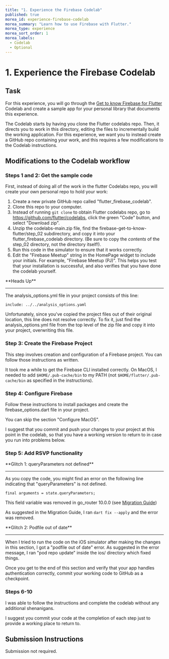 ```yaml
---
title: "1. Experience the Firebase Codelab"
published: true
morea_id: experience-firebase-codelab
morea_summary: "Learn how to use Firebase with Flutter."
morea_type: experience
morea_sort_order: 1
morea_labels:
  - Codelab
  - Optional
---
```


# 1. Experience the Firebase Codelab

## Task

For this experience, you will go through the [Get to know Firebase for Flutter](https://firebase.google.com/codelabs/firebase-get-to-know-flutter#0) Codelab and create a sample app for your personal library that documents this experience. 

The Codelab starts by having you clone the Flutter codelabs repo. Then, it directs you to work in this directory, editing the files to incrementally build the working application. For this experience, we want you to instead create a GitHub repo containing your work, and this requires a few modifications to the Codelab instructions.

## Modifications to the Codelab workflow

### Steps 1 and 2: Get the sample code

First, instead of doing all of the work in the flutter Codelabs repo, you will create your own personal repo to hold your work:

1. Create a new private GitHub repo called "flutter\_firebase\_codelab".
2. Clone this repo to your computer.
3. Instead of running `git clone` to obtain Flutter codelabs repo, go to <https://github.com/flutter/codelabs>, click the green "Code" button, and select "Download zip".
4. Unzip the codelabs-main.zip file, find the firebase-get-to-know-flutter/step_02 subdirectory, and copy it into your flutter\_firebase\_codelab directory. (Be sure to copy the *contents* of the step_02 directory, not the directory itself!).
5. Run this code in the simulator to ensure that it works correctly.
6. Edit the "Firebase Meetup" string in the HomePage widget to include your initials. For example, "Firebase Meetup (PJ)". This helps you test that your installation is successful, and also verifies that you have done the codelab yourself.  

<div class="alert alert-info" role="alert" markdown="1">
<i class="fa-solid fa-circle-info fa-xl"></i> **Heads Up**
<hr/>

The analysis_options.yml file in your project consists of this line:

```
include: ../../analysis_options.yaml
```

Unfortunately, since you've copied the project files out of their original location, this line does not resolve correctly. To fix it, just find the analysis_options.yml file from the top level of the zip file and copy it into your project, overwriting this file.  

</div>

### Step 3: Create the Firebase Project

This step involves creation and configuration of a Firebase project. You can follow those instructions as written.

It took me a while to get the Firebase CLI installed correctly. On MacOS, I needed to add `$HOME/.pub-cache/bin` to my PATH (not `$HOME/flutter/.pub-cache/bin` as specified in the instructions).

### Step 4: Configure Firebase

Follow these instructions to install packages and create the firebase_options.dart file in your project.

You can skip the section "Configure MacOS".

I suggest that you commit and push your changes to your project at this point in the codelab, so that you have a working version to return to in case you run into problems below.

### Step 5: Add RSVP functionality

<div class="alert alert-info" role="alert" markdown="1">
<i class="fa-solid fa-circle-info fa-xl"></i> **Glitch 1: queryParameters not defined**
<hr/>

As you copy the code, you might find an error on the following line indicating that "queryParameters" is not defined.

```
final arguments = state.queryParameters;
```

This field variable was removed in go_router 10.0.0 (see [Migration Guide](https://docs.google.com/document/d/1vjupshmFJtfGSOppZxp7Tzkq7dotcLxCcpdluuNYe1o/edit?resourcekey=0-aS66t4OcDTjJW50s-veSzQ))

As suggested in the Migration Guide, I ran `dart fix --apply` and the error was removed.
</div>

<div class="alert alert-info" role="alert" markdown="1">
<i class="fa-solid fa-circle-info fa-xl"></i> **Glitch 2: Podfile out of date**
<hr/>

When I tried to run the code on the iOS simulator after making the changes in this section, I got a "podfile out of date" error.  As suggested in the error message, I ran "pod repo update" inside the ios/ directory which fixed things. 
</div>

Once you get to the end of this section and verify that your app handles authentication correctly, commit your working code to GitHub as a checkpoint. 

### Steps 6-10

I was able to follow the instructions and complete the codelab without any additional shenanigans.

I suggest you commit your code at the completion of each step just to provide a working place to return to.

## Submission Instructions

Submission not required.
